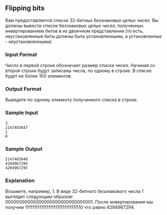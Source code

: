 ## Flipping bits

Вам предоставляется список 32-битных беззнаковых целых чисел. Вы должны вывести список беззнаковых целых чисел, полученных инвертированием 
битов в их двоичном представлении (то есть, неустановленные биты должны быть установленными, а установленные - неустановленными).

### Input Format

Число в первой строке обозначает размер списка чисел. Начиная со второй строки будут записаны числа, по одному в строке. В списке будет не более 100 элементов.

### Output Format

Выведите по одному элементу полученного списка в строке.

### Sample Input
~~~
3 
2147483647 
1 
0
~~~
### Sample Output
~~~
2147483648 
4294967294 
4294967295
~~~
### Explanation

Возьмите, например, 1. В виде 32-битного беззнакового числа 1 выглядит следующим образом: 00000000000000000000000000000001.
После инвертирования мы получим 11111111111111111111111111111110 что равно 4294967294.
